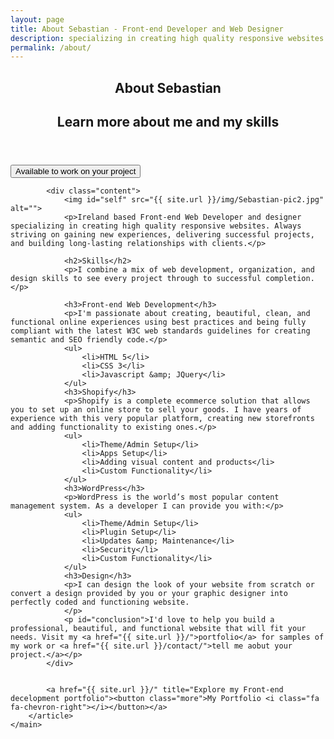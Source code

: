 ```yaml
---
layout: page
title: About Sebastian - Front-end Developer and Web Designer
description: specializing in creating high quality responsive websites with a mobile first approach. HTML5, CSS3, Javascript, CMS, Shopify.
permalink: /about/
---
```


<main id="pages">
        <article>
            <header class="intro">
                <h1>About Sebastian</h1>
                <h2>Learn more about me and my skills</h2>
            </header>
            <a href="{{ site.url }}/contact/" title="Enquire about hiring me for your project"><button class="more">Available to work on your project <i class="fa fa-chevron-right"></i></button></a>
         
           
            <div class="content">
                <img id="self" src="{{ site.url }}/img/Sebastian-pic2.jpg" alt="">
                <p>Ireland based Front-end Web Developer and designer specializing in creating high quality responsive websites. Always striving on gaining new experiences, delivering successful projects, and building long-lasting relationships with clients.</p>

                <h2>Skills</h2>
                <p>I combine a mix of web development, organization, and design skills to see every project through to successful completion.</p>

                <h3>Front-end Web Development</h3>
                <p>I'm passionate about creating, beautiful, clean, and functional online experiences using best practices and being fully compliant with the latest W3C web standards guidelines for creating semantic and SEO friendly code.</p>
                <ul>
                    <li>HTML 5</li>
                    <li>CSS 3</li>
                    <li>Javascript &amp; JQuery</li>
                </ul>
                <h3>Shopify</h3>
                <p>Shopify is a complete ecommerce solution that allows you to set up an online store to sell your goods. I have years of experience with this very popular platform, creating new storefronts and adding functionality to existing ones.</p>
                <ul>
                    <li>Theme/Admin Setup</li>
                    <li>Apps Setup</li>
                    <li>Adding visual content and products</li>
                    <li>Custom Functionality</li>
                </ul>
                <h3>WordPress</h3>
                <p>WordPress is the world’s most popular content management system. As a developer I can provide you with:</p>
                <ul>
                    <li>Theme/Admin Setup</li>
                    <li>Plugin Setup</li>
                    <li>Updates &amp; Maintenance</li>
                    <li>Security</li>
                    <li>Custom Functionality</li>
                </ul>
                <h3>Design</h3>
                <p>I can design the look of your website from scratch or convert a design provided by you or your graphic designer into perfectly coded and functioning website.
                </p>
                <p id="conclusion">I'd love to help you build a professional, beautiful, and functional website that will fit your needs. Visit my <a href="{{ site.url }}/">portfolio</a> for samples of my work or <a href="{{ site.url }}/contact/">tell me aobut your project.</a></p>
            </div>
            
            
            <a href="{{ site.url }}/" title="Explore my Front-end decelopment portfolio"><button class="more">My Portfolio <i class="fa fa-chevron-right"></i></button></a>
        </article>
    </main>
    